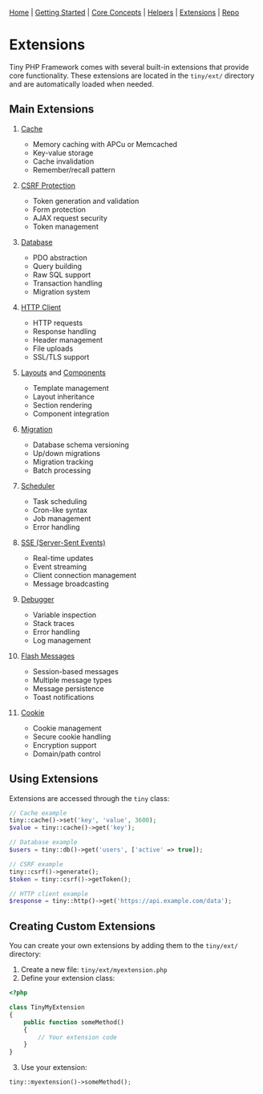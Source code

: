 [Home](../readme.md) | [Getting Started](../getting-started) | [Core Concepts](../core-concepts) | [Helpers](../helpers) | [Extensions](../extensions) | [Repo](https://github.com/ranaroussi/tiny)

# Extensions

Tiny PHP Framework comes with several built-in extensions that provide core functionality. These extensions are located in the `tiny/ext/` directory and are automatically loaded when needed.

## Main Extensions

1. [Cache](cache.md)
   - Memory caching with APCu or Memcached
   - Key-value storage
   - Cache invalidation
   - Remember/recall pattern

2. [CSRF Protection](csrf.md)
   - Token generation and validation
   - Form protection
   - AJAX request security
   - Token management

3. [Database](database.md)
   - PDO abstraction
   - Query building
   - Raw SQL support
   - Transaction handling
   - Migration system

4. [HTTP Client](http.md)
   - HTTP requests
   - Response handling
   - Header management
   - File uploads
   - SSL/TLS support

5. [Layouts](layout.md) and [Components](components.md)
   - Template management
   - Layout inheritance
   - Section rendering
   - Component integration

6. [Migration](migration.md)
   - Database schema versioning
   - Up/down migrations
   - Migration tracking
   - Batch processing

7. [Scheduler](scheduler.md)
   - Task scheduling
   - Cron-like syntax
   - Job management
   - Error handling

8. [SSE (Server-Sent Events)](sse.md)
   - Real-time updates
   - Event streaming
   - Client connection management
   - Message broadcasting

9. [Debugger](debugger.md)
   - Variable inspection
   - Stack traces
   - Error handling
   - Log management

10. [Flash Messages](flash.md)
    - Session-based messages
    - Multiple message types
    - Message persistence
    - Toast notifications

11. [Cookie](cookie.md)
    - Cookie management
    - Secure cookie handling
    - Encryption support
    - Domain/path control

## Using Extensions

Extensions are accessed through the `tiny` class:

```php
// Cache example
tiny::cache()->set('key', 'value', 3600);
$value = tiny::cache()->get('key');

// Database example
$users = tiny::db()->get('users', ['active' => true]);

// CSRF example
tiny::csrf()->generate();
$token = tiny::csrf()->getToken();

// HTTP client example
$response = tiny::http()->get('https://api.example.com/data');
```

## Creating Custom Extensions

You can create your own extensions by adding them to the `tiny/ext/` directory:

1. Create a new file: `tiny/ext/myextension.php`
2. Define your extension class:

```php
<?php

class TinyMyExtension
{
    public function someMethod()
    {
        // Your extension code
    }
}
```

3. Use your extension:

```php
tiny::myextension()->someMethod();
```
